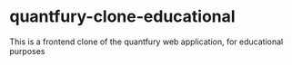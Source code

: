 # quantfury-clone-educational
This is a frontend clone of the quantfury web application, for educational purposes
